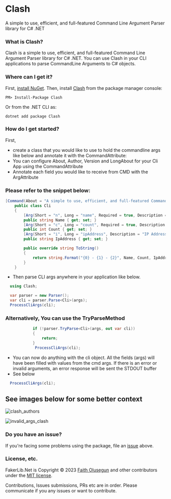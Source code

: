 # Clash
A simple to use, efficient, and full-featured Command Line Argument Parser library for C# .NET

### What is Clash?
Clash is a simple to use, efficient, and full-featured Command Line Argument Parser library for C# .NET. 
You can use Clash in your CLI applications to parse CommandLine Arguments to C# objects.

### Where can I get it?

First, [install NuGet](http://docs.nuget.org/docs/start-here/installing-nuget). Then, install [Clash](https://www.nuget.org/packages/Clash/) from the package manager console:

```
PM> Install-Package Clash
```
Or from the .NET CLI as:
```
dotnet add package Clash
```

### How do I get started?

First, 
*  create a class that you would like to use to hold the commandline args like below and annotate it with the CommandAttribute:
*  You can configure About, Author, Version and LongAbout for your Cli App using the CommandAttribute
*  Annotate each field you would like to receive from CMD with the ArgAttribute

### Please refer to the snippet below:

```csharp
[Command(About = "A simple to use, efficient, and full-featured Command Line Argument Parser", Author = "propenster", Version = "1.0.0.0")]
    public class Cli
    {
        [Arg(Short = "n", Long = "name", Required = true, Description = "Name of the person to greet", DefaultValue = "John Doe")]
        public string Name { get; set; }
        [Arg(Short = "c", Long = "count", Required = true, Description = "How many times are we trying to greet them for?", DefaultValue = 20)]
        public int Count { get; set; }
        [Arg(Short = "i", Long = "ipAddress", Description = "IP Address", DefaultValue = "127.0.0.1")]
        public string IpAddress { get; set; }

        public override string ToString()
        {
            return string.Format("{0} - {1} - {2}", Name, Count, IpAddress);
        }
    }

```

* Then parse CLI args anywhere in your application like below.

```csharp
  using Clash;

  var parser = new Parser();
  var cli = parser.Parse<Cli>(args);
  ProcessCliArgs(cli);

```

### Alternatively, You can use the TryParseMethod

```csharp
            if (!parser.TryParse<Cli>(args, out var cli))
            {
                return;
            }
             ProcessCliArgs(cli);

```

* You can now do anything with the cli object. All the fields (args) will have been filled with values from the cmd args. If there is an error or invalid arguments, an error response will be sent the STDOUT buffer
*  See below
```csharp
  ProcessCliArgs(cli);
```

## See images below for some better context

![clash_authors](https://github.com/propenster/Clash/assets/51266654/f0fee4ba-5654-4189-a818-6d5f9a5592ad)




![invalid_args_clash](https://github.com/propenster/Clash/assets/51266654/fd37e9fe-e80a-4c2e-904e-2db5abc24388)

### Do you have an issue?

If you're facing some problems using the package, file an [issue](https://github.com/propenster/Clash/issues) above.

### License, etc.
FakerLib.Net is Copyright &copy; 2023 [Faith Olusegun](https://github.com/propenster) and other contributors under the [MIT license](https://github.com/propenster/Clash/blob/main/LICENSE).

Contributions, Issues submissions, PRs etc are in order. Please communicate if you any issues or want to contribute.





